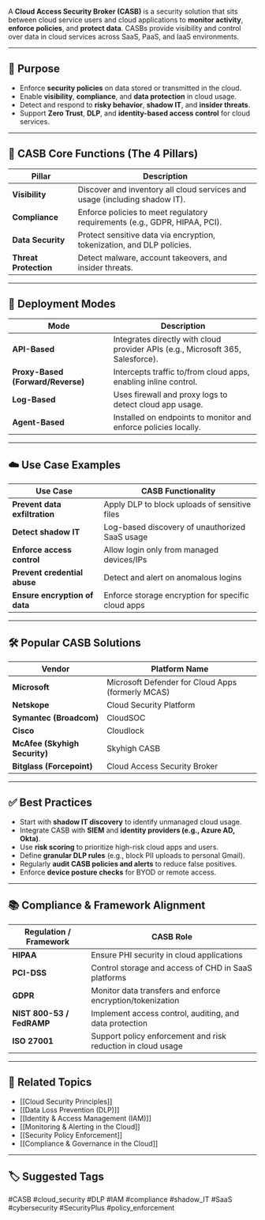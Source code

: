 A **Cloud Access Security Broker (CASB)** is a security solution that sits between cloud service users and cloud applications to **monitor activity**, **enforce policies**, and **protect data**. CASBs provide visibility and control over data in cloud services across SaaS, PaaS, and IaaS environments.

---

## 🎯 Purpose

- Enforce **security policies** on data stored or transmitted in the cloud.
- Enable **visibility**, **compliance**, and **data protection** in cloud usage.
- Detect and respond to **risky behavior**, **shadow IT**, and **insider threats**.
- Support **Zero Trust**, **DLP**, and **identity-based access control** for cloud services.

---

## 🧱 CASB Core Functions (The 4 Pillars)

| Pillar                 | Description                                                                 |
|------------------------|-----------------------------------------------------------------------------|
| **Visibility**          | Discover and inventory all cloud services and usage (including shadow IT). |
| **Compliance**          | Enforce policies to meet regulatory requirements (e.g., GDPR, HIPAA, PCI). |
| **Data Security**       | Protect sensitive data via encryption, tokenization, and DLP policies.      |
| **Threat Protection**   | Detect malware, account takeovers, and insider threats.                     |

---

## 🔐 Deployment Modes

| Mode                  | Description                                                                  |
|-----------------------|------------------------------------------------------------------------------|
| **API-Based**          | Integrates directly with cloud provider APIs (e.g., Microsoft 365, Salesforce). |
| **Proxy-Based (Forward/Reverse)** | Intercepts traffic to/from cloud apps, enabling inline control.         |
| **Log-Based**          | Uses firewall and proxy logs to detect cloud app usage.                      |
| **Agent-Based**        | Installed on endpoints to monitor and enforce policies locally.              |

---

## ☁️ Use Case Examples

| Use Case                        | CASB Functionality                                   |
|---------------------------------|------------------------------------------------------|
| **Prevent data exfiltration**    | Apply DLP to block uploads of sensitive files        |
| **Detect shadow IT**            | Log-based discovery of unauthorized SaaS usage       |
| **Enforce access control**      | Allow login only from managed devices/IPs            |
| **Prevent credential abuse**    | Detect and alert on anomalous logins                 |
| **Ensure encryption of data**   | Enforce storage encryption for specific cloud apps   |

---

## 🛠 Popular CASB Solutions

| Vendor             | Platform Name              |
|--------------------|----------------------------|
| **Microsoft**       | Microsoft Defender for Cloud Apps (formerly MCAS) |
| **Netskope**        | Cloud Security Platform    |
| **Symantec (Broadcom)** | CloudSOC                |
| **Cisco**           | Cloudlock                  |
| **McAfee (Skyhigh Security)** | Skyhigh CASB         |
| **Bitglass (Forcepoint)** | Cloud Access Security Broker |

---

## ✅ Best Practices

- Start with **shadow IT discovery** to identify unmanaged cloud usage.
- Integrate CASB with **SIEM** and **identity providers (e.g., Azure AD, Okta)**.
- Use **risk scoring** to prioritize high-risk cloud apps and users.
- Define **granular DLP rules** (e.g., block PII uploads to personal Gmail).
- Regularly **audit CASB policies and alerts** to reduce false positives.
- Enforce **device posture checks** for BYOD or remote access.

---

## 📚 Compliance & Framework Alignment

| Regulation / Framework | CASB Role                                                   |
|------------------------|--------------------------------------------------------------|
| **HIPAA**              | Ensure PHI security in cloud applications                    |
| **PCI-DSS**            | Control storage and access of CHD in SaaS platforms          |
| **GDPR**               | Monitor data transfers and enforce encryption/tokenization   |
| **NIST 800-53 / FedRAMP** | Implement access control, auditing, and data protection     |
| **ISO 27001**          | Support policy enforcement and risk reduction in cloud usage |

---

## 🧩 Related Topics

- [[Cloud Security Principles]]
- [[Data Loss Prevention (DLP)]]
- [[Identity & Access Management (IAM)]]
- [[Monitoring & Alerting in the Cloud]]
- [[Security Policy Enforcement]]
- [[Compliance & Governance in the Cloud]]

---

## 🏷 Suggested Tags

#CASB #cloud_security #DLP #IAM #compliance #shadow_IT #SaaS #cybersecurity #SecurityPlus #policy_enforcement
